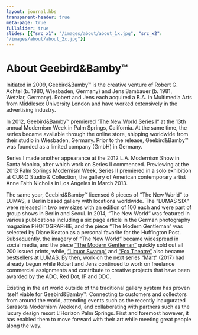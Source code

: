 ```yaml
---
layout: journal.hbs
transparent-header: true
meta-page: true
fullslider: true
slides: [{"src_x1": "/images/about/about_1x.jpg", "src_x2":
"/images/about/about_2x.jpg"}]
---
```


# About Geebird&Bamby™

Initiated in 2009, Geebird&Bamby™ is the creative venture of Robert G. Achtel (b. 1980, Wiesbaden, Germany) and Jens Bambauer (b. 1981, Wetzlar, Germany). Robert and Jens each acquired a B.A. in Multimedia Arts from Middlesex University London and have worked extensively in the advertising industry.

In 2012, Geebird&Bamby™ premiered [“The New World Series I“](https://store.geebirdandbamby.com/the-new-world/) at the 13th annual Modernism Week in Palm Springs, California. At the same time, the series became available through the online store, shipping worldwide from their studio in Wiesbaden, Germany. Prior to the release, Geebird&Bamby™ was founded as a limited company (GmbH) in Germany.

Series I made another appearance at the 2012 L.A. Modernism Show in Santa Monica, after which work on Series II commenced. Previewing at the 2013 Palm Springs Modernism Week, Series II premiered in a solo exhibition at CURIO Studio & Collection, the gallery of American contemporary artist Anne Faith Nicholls in Los Angeles in March 2013.

The same year, Geebird&Bamby™ licensed 6 pieces of “The New World“ to LUMAS, a Berlin based gallery with locations worldwide. The “LUMAS SIX“ were released in two new sizes with an edition of 100 each and were part of group shows in Berlin and Seoul. In 2014, “The New World“ was featured in various publications including a six page article in the German photography magazine PHOTOGRAPHIE, and the piece “The Modern Gentleman“ was selected by Diane Keaton as a personal favorite for the Huffington Post. Subsequently, the imagery of “The New World“ became widespread in social media, and the piece [“The Modern Gentleman“](https://store.geebirdandbamby.com/the-new-world/the-modern-gentleman) quickly sold out all 200 issued prints, while, [“Liquor Swamp“](https://store.geebirdandbamby.com/the-new-world/liquor-swamp) and [“Fox Theatre“](https://store.geebirdandbamby.com/the-new-world/fox-theatre) also became bestsellers at LUMAS. By then, work on the next series [“Mart“](https://store.geebirdandbamby.com/mart/) (2017) had already begun while Robert and Jens continued to work on freelance commercial assignments and contribute to creative projects that have been awarded by the ADC, Red Dot, IF and DDC.  

Existing in the art world outside of the traditional gallery system has proven itself viable for Geebird&Bamby™: Connecting to customers and collectors from around the world, attending events such as the recently inaugurated Sarasota Modernism Weekend, and collaborating with partners such as the luxury design resort L’Horizon Palm Springs. First and foremost however, it has enabled them to move forward with their art while meeting great people along the way.